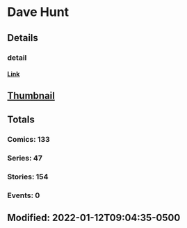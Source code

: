 # Dave  Hunt 
## Details
### detail
#### [Link](http://marvel.com/comics/creators/13094/dave_hunt?utm_campaign=apiRef&utm_source=225578a89fc76f3d20fbffda5d17a88d)
## [Thumbnail](http://i.annihil.us/u/prod/marvel/i/mg/b/40/image_not_available.jpg)
## Totals
### Comics: 133
### Series: 47
### Stories: 154
### Events: 0
## Modified: 2022-01-12T09:04:35-0500